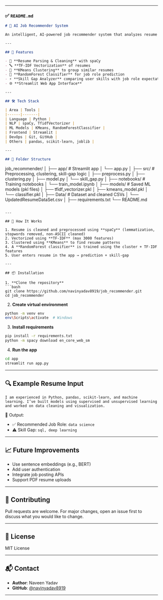 
---

### ✅ `README.md`

```markdown
# 💼 AI Job Recommender System

An intelligent, AI-powered job recommender system that analyzes resume text and suggests the most suitable job role. It combines NLP, unsupervised clustering, and supervised machine learning to provide accurate career predictions and skill gap analysis.

---

## 🚀 Features

- 📄 **Resume Parsing & Cleaning** with spaCy
- 🔤 **TF-IDF Vectorization** of resumes
- 🧠 **KMeans Clustering** to group similar resumes
- 🎯 **RandomForest Classifier** for job role prediction
- ⚡ **Skill Gap Analyzer** comparing user skills with job role expectations
- 🌐 **Streamlit Web App Interface**

---

## 🛠️ Tech Stack

| Area | Tools |
|------|-------|
| Language | Python |
| NLP | spaCy, TfidfVectorizer |
| ML Models | KMeans, RandomForestClassifier |
| Frontend | Streamlit |
| DevOps | Git, GitHub |
| Others | pandas, scikit-learn, joblib |

---

## 📁 Folder Structure

```

job\_recommender/
│
├── app/                   # Streamlit app
│   └── app.py
│
├── src/                   # Preprocessing, clustering, skill-gap logic
│   ├── preprocess.py
│   ├── clustering.py
│   ├── model.py
│   └── skill\_gap.py
│
├── notebooks/             # Training notebooks
│   └── train\_model.ipynb
│
├── models/                # Saved ML models (pkl files)
│   ├── tfidf\_vectorizer.pkl
│   ├── kmeans\_model.pkl
│   └── classifier.pkl
│
├── Data/                  # Dataset and cleaned CSVs
│   └── UpdatedResumeDataSet.csv
│
├── requirements.txt
└── README.md

````

---

## 🧪 How It Works

1. Resume is cleaned and preprocessed using **spaCy** (lemmatization, stopwords removed, non-ASCII cleaned)
2. Vectorized using **TF-IDF** (max 3000 features)
3. Clustered using **KMeans** to find resume patterns
4. A **RandomForest classifier** is trained using the cluster + TF-IDF features
5. User enters resume in the app → prediction + skill-gap

---

## 📦 Installation

1. **Clone the repository**
```bash
git clone https://github.com/navinyadav8919/job_recommender.git
cd job_recommender
````

2. **Create virtual environment**

```bash
python -m venv env
env\Scripts\activate  # Windows
```

3. **Install requirements**

```bash
pip install -r requirements.txt
python -m spacy download en_core_web_sm
```

4. **Run the app**

```bash
cd app
streamlit run app.py
```

---

## 🔍 Example Resume Input

```
I am experienced in Python, pandas, scikit-learn, and machine learning. I’ve built models using supervised and unsupervised learning and worked on data cleaning and visualization.
```

🧠 Output:

* ✅ Recommended Job Role: `data science`
* ⚠️ Skill Gap: `sql, deep learning`

---

## 📈 Future Improvements

* Use sentence embeddings (e.g., BERT)
* Add user authentication
* Integrate job posting APIs
* Support PDF resume uploads

---

## 🤝 Contributing

Pull requests are welcome. For major changes, open an issue first to discuss what you would like to change.

---

## 📄 License

MIT License

---

## 📬 Contact

* **Author**: Naveen Yadav
* **GitHub**: [@navinyadav8919](https://github.com/navinyadav8919)

---

````

